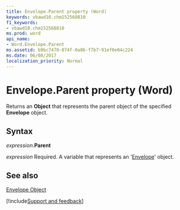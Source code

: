 ```yaml
---
title: Envelope.Parent property (Word)
keywords: vbawd10.chm152568810
f1_keywords:
- vbawd10.chm152568810
ms.prod: word
api_name:
- Word.Envelope.Parent
ms.assetid: b9bc7470-074f-0a86-f7b7-91ef0e04c224
ms.date: 06/08/2017
localization_priority: Normal
---
```



# Envelope.Parent property (Word)

Returns an  **Object** that represents the parent object of the specified **Envelope** object.


## Syntax

_expression_.**Parent**

_expression_ Required. A variable that represents an '[Envelope](Word.Envelope.md)' object.


## See also


[Envelope Object](Word.Envelope.md)

[!include[Support and feedback](~/includes/feedback-boilerplate.md)]